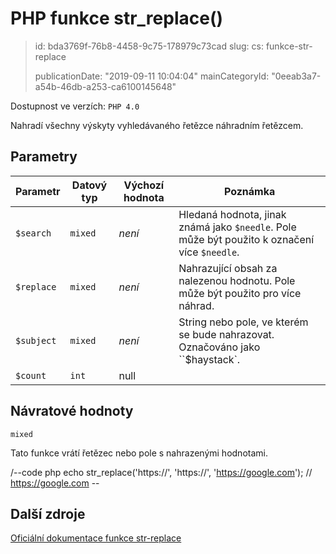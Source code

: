 PHP funkce str_replace()
========================

> id: bda3769f-76b8-4458-9c75-178979c73cad
> slug:
> 	cs: funkce-str-replace
>
> publicationDate: "2019-09-11 10:04:04"
> mainCategoryId: "0eeab3a7-a54b-46db-a253-ca6100145648"

Dostupnost ve verzích: `PHP 4.0`

Nahradí všechny výskyty vyhledávaného řetězce náhradním řetězcem.

Parametry
--------------

| Parametr | Datový typ | Výchozí hodnota | Poznámka |
|-----|-----|-----|-----|
| `$search` | `mixed` | *není* | Hledaná hodnota, jinak známá jako `$needle`. Pole může být použito k označení více `$needle`. |
| `$replace` | `mixed` | *není* | Nahrazující obsah za nalezenou hodnotu. Pole může být použito pro více náhrad. |
| `$subject` | `mixed` | *není* | String nebo pole, ve kterém se bude nahrazovat. Označováno jako ``$haystack`. |
| `$count` | `int` | null |  |


Návratové hodnoty
----------------

`mixed`

Tato funkce vrátí řetězec nebo pole s nahrazenými hodnotami.

/--code php
echo str_replace('https://', 'https://', 'https://google.com'); // https://google.com
\--

Další zdroje
------------

[Oficiální dokumentace funkce str-replace](https://www.php.net/manual/en/function.str-replace.php)
